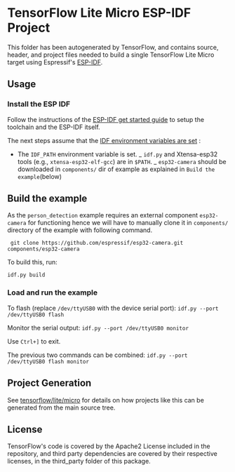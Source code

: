 # TensorFlow Lite Micro ESP-IDF Project

This folder has been autogenerated by TensorFlow, and contains source, header,
and project files needed to build a single TensorFlow Lite Micro target using
Espressif's [ESP-IDF](https://docs.espressif.com/projects/esp-idf/en/latest/).

## Usage

### Install the ESP IDF

Follow the instructions of the
[ESP-IDF get started guide](https://docs.espressif.com/projects/esp-idf/en/latest/get-started/index.html)
to setup the toolchain and the ESP-IDF itself.

The next steps assume that the
[IDF environment variables are set](https://docs.espressif.com/projects/esp-idf/en/latest/get-started/index.html#step-4-set-up-the-environment-variables)
:

- The `IDF_PATH` environment variable is set. _ `idf.py` and Xtensa-esp32 tools
  (e.g., `xtensa-esp32-elf-gcc`) are in `$PATH`. _ `esp32-camera` should be
  downloaded in `components/` dir of example as explained in
  `Build the example`(below)

## Build the example

As the `person_detection` example requires an external component `esp32-camera`
for functioning hence we will have to manually clone it in `components/`
directory of the example with following command.

```
 git clone https://github.com/espressif/esp32-camera.git components/esp32-camera
```

To build this, run:

```
idf.py build
```

### Load and run the example

To flash (replace `/dev/ttyUSB0` with the device serial port):
`idf.py --port /dev/ttyUSB0 flash`

Monitor the serial output: `idf.py --port /dev/ttyUSB0 monitor`

Use `Ctrl+]` to exit.

The previous two commands can be combined:
`idf.py --port /dev/ttyUSB0 flash monitor`

## Project Generation

See
[tensorflow/lite/micro](https://github.com/tensorflow/tensorflow/tree/master/tensorflow/lite/micro)
for details on how projects like this can be generated from the main source
tree.

## License

TensorFlow's code is covered by the Apache2 License included in the repository,
and third party dependencies are covered by their respective licenses, in the
third_party folder of this package.
